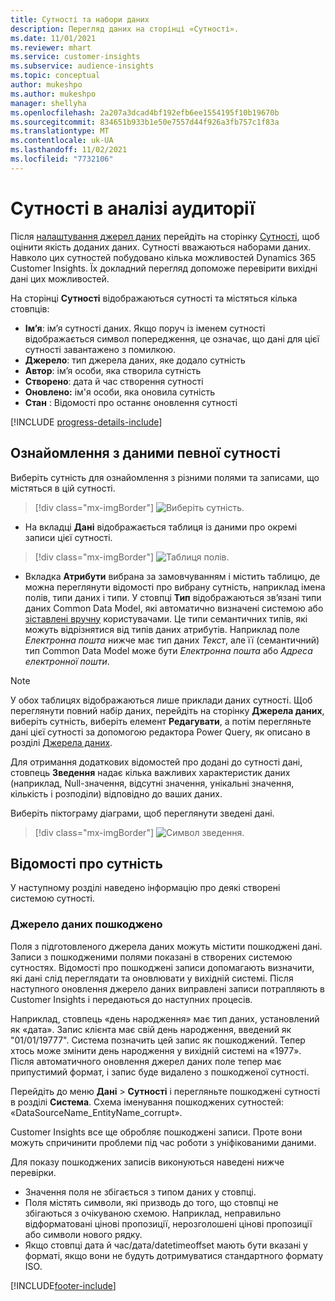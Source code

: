 ```yaml
---
title: Сутності та набори даних
description: Перегляд даних на сторінці «Сутності».
ms.date: 11/01/2021
ms.reviewer: mhart
ms.service: customer-insights
ms.subservice: audience-insights
ms.topic: conceptual
author: mukeshpo
ms.author: mukeshpo
manager: shellyha
ms.openlocfilehash: 2a207a3dcad4bf192efb6ee1554195f10b19670b
ms.sourcegitcommit: 834651b933b1e50e7557d44f926a3fb757c1f83a
ms.translationtype: MT
ms.contentlocale: uk-UA
ms.lasthandoff: 11/02/2021
ms.locfileid: "7732106"
---
```

# <a name="entities-in-audience-insights"></a>Сутності в аналізі аудиторії

Після [налаштування джерел даних](data-sources.md) перейдіть на сторінку [Сутності](data-sources.md), щоб оцінити якість доданих даних. Сутності вважаються наборами даних. Навколо цих сутностей побудовано кілька можливостей Dynamics 365 Customer Insights. Їх докладний перегляд допоможе перевірити вихідні дані цих можливостей.

На сторінці **Сутності** відображаються сутності та містяться кілька стовпців:

- **Ім’я**: ім’я сутності даних. Якщо поруч із іменем сутності відображається символ попередження, це означає, що дані для цієї сутності завантажено з помилкою.
- **Джерело**: тип джерела даних, яке додало сутність
- **Автор**: ім’я особи, яка створила сутність
- **Створено**: дата й час створення сутності
- **Оновлено:** ім'я особи, яка оновила сутність
- **Стан** : Відомості про останнє оновлення сутності

[!INCLUDE [progress-details-include](../includes/progress-details-pane.md)]

## <a name="explore-a-specific-entitys-data"></a>Ознайомлення з даними певної сутності

Виберіть сутність для ознайомлення з різними полями та записами, що містяться в цій сутності.

> [!div class="mx-imgBorder"]
> ![Виберіть сутність.](media/data-manager-entities-data.png "Вибір сутності")

- На вкладці **Дані** відображається таблиця із даними про окремі записи цієї сутності.

> [!div class="mx-imgBorder"]
> ![Таблиця полів.](media/data-manager-entities-fields.PNG "Таблиця полів")

- Вкладка **Атрибути** вибрана за замовчуванням і містить таблицю, де можна переглянути відомості про вибрану сутність, наприклад імена полів, типи даних і типи. У стовпці **Тип** відображаються зв’язані типи даних Common Data Model, які автоматично визначені системою або [зіставлені вручну](map-entities.md) користувачами. Це типи семантичних типів, які можуть відрізнятися від типів даних атрибутів. Наприклад поле *Електронна пошта* нижче має тип даних *Текст*, але її (семантичний) тип Common Data Model може бути *Електронна пошта* або *Адреса електронної пошти*.

> [!NOTE]
> У обох таблицях відображаються лише приклади даних сутності. Щоб переглянути повний набір даних, перейдіть на сторінку **Джерела даних**, виберіть сутність, виберіть елемент **Редагувати**, а потім перегляньте дані цієї сутності за допомогою редактора Power Query, як описано в розділі [Джерела даних](data-sources.md).

Для отримання додаткових відомостей про додані до сутності дані, стовпець **Зведення** надає кілька важливих характеристик даних (наприклад, Null-значення, відсутні значення, унікальні значення, кількість і розподіли) відповідно до ваших даних.

Виберіть піктограму діаграми, щоб переглянути зведені дані.

> [!div class="mx-imgBorder"]
> ![Символ зведення.](media/data-manager-entities-summary.png "Зведена таблиця даних")

## <a name="entity-specific-information"></a>Відомості про сутність

У наступному розділі наведено інформацію про деякі створені системою сутності.

### <a name="corrupted-data-sources"></a>Джерело даних пошкоджено

Поля з підготовленого джерела даних можуть містити пошкоджені дані. Записи з пошкодженими полями показані в створених системою сутностях. Відомості про пошкоджені записи допомагають визначити, які дані слід переглядати та оновлювати у вихідній системі. Після наступного оновлення джерело даних виправлені записи потрапляють в Customer Insights і передаються до наступних процесів. 

Наприклад, стовпець «день народження» має тип даних, установлений як «дата». Запис клієнта має свій день народження, введений як "01/01/19777". Система позначить цей запис як пошкоджений. Тепер хтось може змінити день народження у вихідній системі на «1977». Після автоматичного оновлення джерел даних поле тепер має припустимий формат, і запис буде видалено з пошкодженої сутності. 

Перейдіть до меню **Дані** > **Сутності** і перегляньте пошкоджені сутності в розділі **Система**. Схема іменування пошкоджених сутностей: «DataSourceName_EntityName_corrupt».

Customer Insights все ще обробляє пошкоджені записи. Проте вони можуть спричинити проблеми під час роботи з уніфікованими даними.

Для показу пошкоджених записів виконуються наведені нижче перевірки. 

- Значення поля не збігається з типом даних у стовпці.
- Поля містять символи, які призводь до того, що стовпці не збігаються з очікуваною схемою. Наприклад, неправильно відформатовані цінові пропозиції, нерозголошені цінові пропозиції або символи нового рядку.
- Якщо стовпці дата й час/дата/datetimeoffset мають бути вказані у форматі, якщо вони не будуть дотримуватися стандартного формату ISO.



[!INCLUDE[footer-include](../includes/footer-banner.md)]
